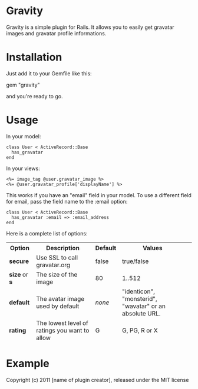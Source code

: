 Gravity
=======

Gravity is a simple plugin for Rails. It allows you to easily get gravatar images and gravatar profile informations.

Installation
============

Just add it to your Gemfile like this:

gem "gravity"

and you're ready to go.

Usage
====

In your model:

    class User < ActiveRecord::Base
      has_gravatar
    end

In your views:

    <%= image_tag @user.gravatar_image %>
    <%= @user.gravatar_profile['displayName'] %>

This works if you have an "email" field in your model. To use a different field for email, pass the field name to the :email option:

    class User < ActiveRecord::Base
      has_gravatar :email => :email_address
    end

Here is a complete list of options:

<table width="100%">
  <thead>
    <th>Option</th>
    <th>Description</th>
    <th>Default</th>
    <th>Values<th>
  </tr>
  <tr>
    <td><b>secure</b></td>
    <td>Use SSL to call gravatar.org</td>
    <td>false</td>
    <td>true/false</td>
  </tr>
  <tr>
    <td><b>size</b> or <b>s</b></td>
    <td>The size of the image</td>
    <td>80</td>
    <td>1..512</td>
  </tr>
  <tr>
    <td><b>default</b></td>
    <td>The avatar image used by default</td>
    <td><i>none</i></td>
    <td>"identicon", "monsterid", "wavatar" or an absolute URL.</td>
  </tr>
  <tr>
    <td><b>rating</b></td>
    <td>The lowest level of ratings you want to allow</td>
    <td>G</td>
    <td>G, PG, R or X</td>
  </tr>
</table>

Example
=======



Copyright (c) 2011 [name of plugin creator], released under the MIT license
